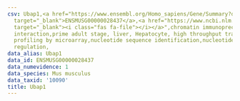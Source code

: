 ```yaml
---
csv: Ubap1,<a href="https://www.ensembl.org/Homo_sapiens/Gene/Summary?db=core;g=ENSMUSG00000028437"
  target="_blank">ENSMUSG00000028437</a>,<a href="https://www.ncbi.nlm.nih.gov/pubmed/23834426"
  target="_blank"><i class="fas fa-file"></i></a>",chromatin immunoprecipitation assay,direct
  interaction,prime adult stage, liver, Hepatocyte, high throughput transcription
  profiling by microarray,nucleotide sequence identification,nucleotide sequence identification,transcriptional
  regulation,
data_alias: Ubap1
data_id: ENSMUSG00000028437
data_numevidence: 1
data_species: Mus musculus
data_taxid: '10090'
title: Ubap1
---
```

